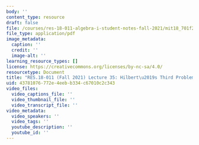 ```yaml
---
body: ''
content_type: resource
draft: false
file: /courses/res-18-011-algebra-i-student-notes-fall-2021/mit18_701f21_lect35.pdf
file_type: application/pdf
image_metadata:
  caption: ''
  credit: ''
  image-alt: ''
learning_resource_types: []
license: https://creativecommons.org/licenses/by-nc-sa/4.0/
resourcetype: Document
title: "RES.18-011 (Fall 2021) Lecture 35: Hilbert\u2019s Third Problem "
uid: 43781076-772e-4eeb-b334-c67010c2c343
video_files:
  video_captions_file: ''
  video_thumbnail_file: ''
  video_transcript_file: ''
video_metadata:
  video_speakers: ''
  video_tags: ''
  youtube_description: ''
  youtube_id: ''
---
```

